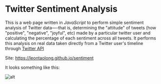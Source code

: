 # Twitter Sentiment Analysis 

This is a web page written in _JavaScript_ to perform simple sentiment analysis of Twitter data—-that is, determining the "attitude" of tweets (how "positive", "negative", "joyful", etc) made by a particular twitter user and calculating the percentage of each sentiment across all tweets. It performs this analysis on real data taken directly from a Twitter user's timeline through [Twitter API](https://dev.twitter.com/rest/public)

Site: https://leontaolong.github.io/sentiment

It looks something like this:


![alt](https://info343-au16.github.io/img/sentiment-screenshot.png)
